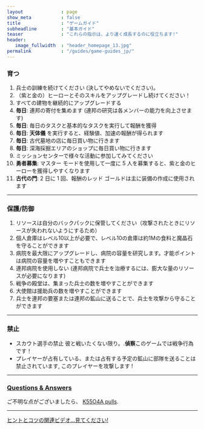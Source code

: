 ```yaml
---
layout              : page
show_meta           : false
title               : "ゲームガイド"
subheadline         : "基本ガイド"
teaser              : "これらの指示は、より速く成長するのに役立ちます!"
header:
   image_fullwidth  : "header_homepage_13.jpg"
permalink           : "/guides/game-guides_jp/"
---
```

### 育つ
1. 兵士の訓練を続けてください (決してやめないでください)。
2. （紫と金の）ヒーローとそのスキルをアップグレードし続けてください！
3. すべての建物を継続的にアップグレードする
4. **毎日**: 連邦の寄付を集めます (連邦の研究は各メンバーの能力を向上させます)
5. **毎日**: 毎日のタスクと基本的なタスクを実行して報酬を獲得
6. **毎日**: **天体儀** を実行すると、経験値、加速の報酬が得られます
7. **毎日**: 古代墓地の店に毎日買い物に行きます
8. **毎日**: 深海採掘エリアのショップに毎日買い物に行きます
9. ミッションセンターで様々な活動に参加してみてください
10. **勇者募集**: マスター モードを使用して一度に 5 人を募集すると、紫と金のヒーローを獲得しやすくなります
11. **古代の門**: 2 日に 1 回、報酬のレッド ゴールドは主に装備の作成に使用されます

---
### 保護/防御
1. リソースは自分のバックパックに保管してください（攻撃されたときにリソースが失われないようにするため）
2. 個人倉庫はレベル10以上が必要で、レベル10の倉庫は約1Mの食料と魔晶石を守ることができます
3. 病院を最大限にアップグレードし、病院の容量を研究します。才能ポイントは病院の容量を増やすこともできます
4. 連邦病院を使用しない (連邦病院で兵士を治療するには、膨大な量のリソースが必要になります)
5. 戦争の殿堂は、集まった兵士の数を増やすことができます
6. 大使館は援助兵の数を増やすことができます
7. 兵士を連邦の要塞または連邦の鉱山に送ることで、兵士を攻撃から守ることができます

---
### 禁止 
* スカウト選手の禁止 彼と戦いたくない限り。.**偵察**このゲームでは戦争行為です！
* プレイヤーが占有している、または占有する予定の鉱山に部隊を送ることは禁止されています, このプレイヤーを攻撃します !

---
### [Questions & Answers](https://rkuo2023.github.io/k55o4a/design/mediaelement_js/)
ご不明な点がございましたら、 [K55O4A pulls](https://github.com/rkuo2023/k55o4a/pulls).<br>

---
<a class="radius button small" href="{{ site.url }}{{ site.baseurl }}/design/mediaelement_js/">ヒントとコツの関連ビデオ...見てください!</a>

